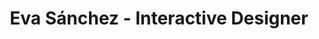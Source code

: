 ---
title: "Eva Sánchez - Interactive Designer"
slug: "home"
blocks:
  - type: hero
    headline: "Eva Sánchez"
    subline: "Interactive Designer based in Barcelona"
  - type: projectRoll
---